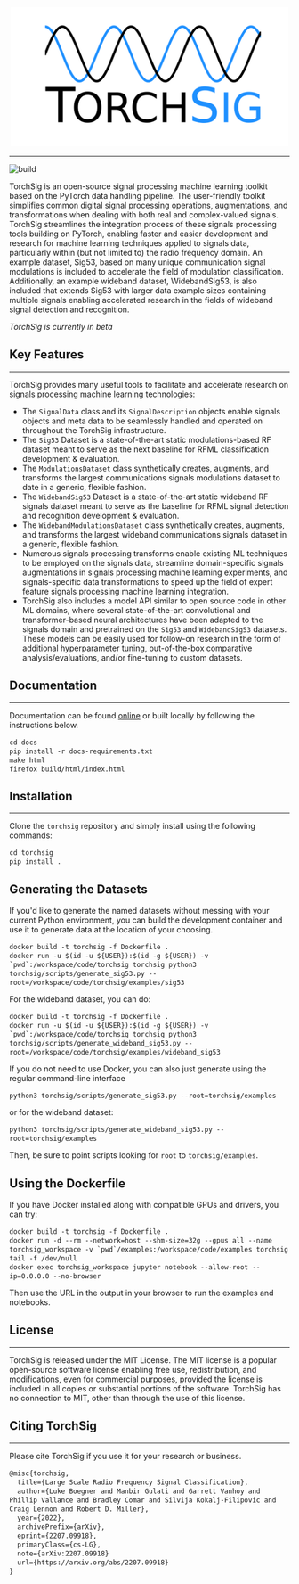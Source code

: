 <p align="center">
    <picture>
        <source media="(prefers-color-scheme: dark)" srcset="docs/torchsig_logo_white_dodgerblue.png">
        <img src="docs/logo.png" width="500">
    </picture>
</p>

-----
![build](https://github.com/torchDSP/torchsig/actions/workflows/pip_build.yml/badge.svg?branch=37-automate-install-tests)


TorchSig is an open-source signal processing machine learning toolkit based on the PyTorch data handling pipeline. The user-friendly toolkit simplifies common digital signal processing operations, augmentations, and transformations when dealing with both real and complex-valued signals. TorchSig streamlines the integration process of these signals processing tools building on PyTorch, enabling faster and easier development and research for machine learning techniques applied to signals data, particularly within (but not limited to) the radio frequency domain. An example dataset, Sig53, based on many unique communication signal modulations is included to accelerate the field of modulation classification. Additionally, an example wideband dataset, WidebandSig53, is also included that extends Sig53 with larger data example sizes containing multiple signals enabling accelerated research in the fields of wideband signal detection and recognition.

*TorchSig is currently in beta*

## Key Features
---
TorchSig provides many useful tools to facilitate and accelerate research on signals processing machine learning technologies:
- The `SignalData` class and its `SignalDescription` objects enable signals objects and meta data to be seamlessly handled and operated on throughout the TorchSig infrastructure.
- The `Sig53` Dataset is a state-of-the-art static modulations-based RF dataset meant to serve as the next baseline for RFML classification development & evaluation.
- The `ModulationsDataset` class synthetically creates, augments, and transforms the largest communications signals modulations dataset to date in a generic, flexible fashion.
- The `WidebandSig53` Dataset is a state-of-the-art static wideband RF signals dataset meant to serve as the baseline for RFML signal detection and recognition development & evaluation.
- The `WidebandModulationsDataset` class synthetically creates, augments, and transforms the largest wideband communications signals dataset in a generic, flexible fashion.
- Numerous signals processing transforms enable existing ML techniques to be employed on the signals data, streamline domain-specific signals augmentations in signals processing machine learning experiments, and signals-specific data transformations to speed up the field of expert feature signals processing machine learning integration.
- TorchSig also includes a model API similar to open source code in other ML domains, where several state-of-the-art convolutional and transformer-based neural architectures have been adapted to the signals domain and pretrained on the `Sig53` and `WidebandSig53` datasets. These models can be easily used for follow-on research in the form of additional hyperparameter tuning, out-of-the-box comparative analysis/evaluations, and/or fine-tuning to custom datasets.


## Documentation
---
Documentation can be found [online](https://torchsig.readthedocs.io/en/latest/) or built locally by following the instructions below.
```
cd docs
pip install -r docs-requirements.txt
make html
firefox build/html/index.html
```

## Installation
---
Clone the `torchsig` repository and simply install using the following commands:
```
cd torchsig
pip install .
```

## Generating the Datasets
If you'd like to generate the named datasets without messing with your current Python environment, you can build the development container and use it to generate data at the location of your choosing.

```
docker build -t torchsig -f Dockerfile .
docker run -u $(id -u ${USER}):$(id -g ${USER}) -v `pwd`:/workspace/code/torchsig torchsig python3 torchsig/scripts/generate_sig53.py --root=/workspace/code/torchsig/examples/sig53
```

For the wideband dataset, you can do:

```
docker build -t torchsig -f Dockerfile .
docker run -u $(id -u ${USER}):$(id -g ${USER}) -v `pwd`:/workspace/code/torchsig torchsig python3 torchsig/scripts/generate_wideband_sig53.py --root=/workspace/code/torchsig/examples/wideband_sig53
```

If you do not need to use Docker, you can also just generate using the regular command-line interface

```
python3 torchsig/scripts/generate_sig53.py --root=torchsig/examples
```

or for the wideband dataset:

```
python3 torchsig/scripts/generate_wideband_sig53.py --root=torchsig/examples
```

Then, be sure to point scripts looking for ```root``` to ```torchsig/examples```.

## Using the Dockerfile
If you have Docker installed along with compatible GPUs and drivers, you can try:

```
docker build -t torchsig -f Dockerfile .
docker run -d --rm --network=host --shm-size=32g --gpus all --name torchsig_workspace -v `pwd`/examples:/workspace/code/examples torchsig tail -f /dev/null
docker exec torchsig_workspace jupyter notebook --allow-root --ip=0.0.0.0 --no-browser
```

Then use the URL in the output in your browser to run the examples and notebooks.

## License
---
TorchSig is released under the MIT License. The MIT license is a popular open-source software license enabling free use, redistribution, and modifications, even for commercial purposes, provided the license is included in all copies or substantial portions of the software. TorchSig has no connection to MIT, other than through the use of this license.


## Citing TorchSig
---
Please cite TorchSig if you use it for your research or business.

```bibtext
@misc{torchsig,
  title={Large Scale Radio Frequency Signal Classification},
  author={Luke Boegner and Manbir Gulati and Garrett Vanhoy and Phillip Vallance and Bradley Comar and Silvija Kokalj-Filipovic and Craig Lennon and Robert D. Miller},
  year={2022},
  archivePrefix={arXiv},
  eprint={2207.09918},
  primaryClass={cs-LG},
  note={arXiv:2207.09918}
  url={https://arxiv.org/abs/2207.09918}
}
```